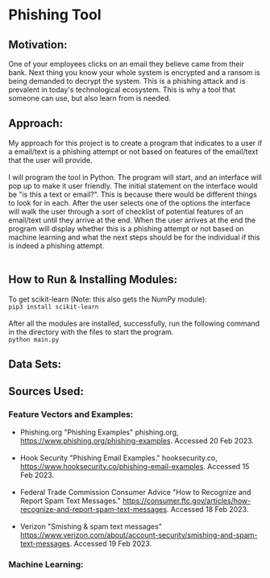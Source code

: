 # Phishing Tool



## Motivation:
One of your employees clicks on an email they believe came from their bank. Next thing you know your whole system is encrypted and a ransom is being demanded to decrypt the system. This is a phishing attack and is prevalent in today's technological ecosystem. This is why a tool that someone can use, but also learn from is needed.

## Approach:
My approach for this project is to create a program that indicates to a user if a email/text is a phishing attempt or not based on features of the email/text that the user will provide.<br><br>
I will program the tool in Python. The program will start, and an interface will pop up to make it user friendly. The initial statement on the interface would be "is this a text or email?". This is because there would be different things to look for in each. After the user selects one of the options the interface will walk the user through a sort of checklist of potential features of an email/text until they arrive at the end. When the user arrives at the end the program will display whether this is a phishing attempt or not based on machine learning and what the next steps should be for the individual if this is indeed a phishing attempt.<br><br>

## How to Run & Installing Modules:

To get scikit-learn (Note: this also gets the NumPy module):<br>
`pip3 install scikit-learn`<br><br>
After all the modules are installed, successfully, run the following command in the directory with the files to start the program.<br>
`python main.py`

## Data Sets:


## Sources Used:
### Feature Vectors and Examples:
 - Phishing.org "Phishing Examples" phishing.org, https://www.phishing.org/phishing-examples. Accessed 20 Feb 2023.
<br><br>
 - Hook Security "Phishing Email Examples." hooksecurity.co, https://www.hooksecurity.co/phishing-email-examples. Accessed 15 Feb 2023.
<br><br>
 - Federal Trade Commission Consumer Advice "How to Recognize and Report Spam Text Messages." https://consumer.ftc.gov/articles/how-recognize-and-report-spam-text-messages. Accessed 18 Feb 2023.
<br><br>
 - Verizon "Smishing \& spam text messages" https://www.verizon.com/about/account-security/smishing-and-spam-text-messages. Accessed 19 Feb 2023.
### Machine Learning:
